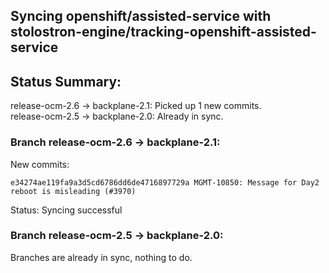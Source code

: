 ## Syncing openshift/assisted-service with stolostron-engine/tracking-openshift-assisted-service

## Status Summary:

release-ocm-2.6 -> backplane-2.1: Picked up 1 new commits.  
release-ocm-2.5 -> backplane-2.0: Already in sync.  

### Branch release-ocm-2.6 -> backplane-2.1:

New commits:

```
e34274ae119fa9a3d5cd6786dd6de4716897729a MGMT-10850: Message for Day2 reboot is misleading (#3970)
```

Status: Syncing successful

### Branch release-ocm-2.5 -> backplane-2.0:

Branches are already in sync, nothing to do.
